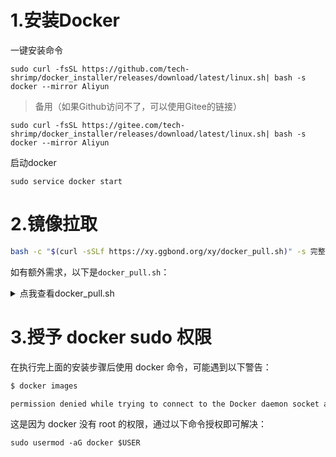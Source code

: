 # 1.安装Docker

一键安装命令

```
sudo curl -fsSL https://github.com/tech-shrimp/docker_installer/releases/download/latest/linux.sh| bash -s docker --mirror Aliyun
```

> 备用（如果Github访问不了，可以使用Gitee的链接）<br>

```
sudo curl -fsSL https://gitee.com/tech-shrimp/docker_installer/releases/download/latest/linux.sh| bash -s docker --mirror Aliyun
```

启动docker

```
sudo service docker start
```

# 2.镜像拉取

```zsh
bash -c "$(curl -sSLf https://xy.ggbond.org/xy/docker_pull.sh)" -s 完整镜像名
```

如有额外需求，以下是`docker_pull.sh`：

<details>
    <summary>点我查看docker_pull.sh</summary>
    <pre><code>
   
#!/bin/bash
# shellcheck shell=bash
# shellcheck disable=SC2086

PATH=${PATH}:/bin:/sbin:/usr/bin:/usr/sbin:/usr/local/bin:/usr/local/sbin:~/bin:/opt/homebrew/bin
export PATH

Blue="\033[1;34m"
Green="\033[1;32m"
Red="\033[1;31m"
Yellow="\033[1;33m"
NC="\033[0m"
INFO="[${Green}INFO${NC}]"
ERROR="[${Red}ERROR${NC}]"
WARN="[${Yellow}WARN${NC}]"

function INFO() {
    echo -e "${INFO} ${1}"
}
function ERROR() {
    echo -e "${ERROR} ${1}"
}
function WARN() {
    echo -e "${WARN} ${1}"
}

function docker_pull() {
    #[ -z "${config_dir}" ] && get_config_path
    local config_dir=${2:-"/etc/xiaoya"}
    mkdir -p "${config_dir}"
    local mirrors=("docker.io" "docker.fxxk.dedyn.io" "docker.m.daocloud.io" "docker.adysec.com" "registry-docker-hub-latest-9vqc.onrender.com" "docker.chenby.cn" "dockerproxy.com" "hub.uuuadc.top" "docker.jsdelivr.fyi" "docker.registry.cyou" "dockerhub.anzu.vip")
    if [ -s "${config_dir}/docker_mirrors.txt" ]; then
        mirrors=()
        while IFS= read -r line; do
            mirrors+=("$line")
        done < "${config_dir}/docker_mirrors.txt"
    else
        for mirror in "${mirrors[@]}"; do
            printf "%s\n" "$mirror" >> "${config_dir}/docker_mirrors.txt"
        done
    fi
    if command -v timeout > /dev/null 2>&1;then
        for mirror in "${mirrors[@]}"; do
            INFO "正在测试${mirror}代理点的连接性……"
            if timeout 30 docker pull "${mirror}/library/hello-world:latest"; then
                INFO "${mirror}代理点连通性测试正常！正在为您下载镜像……"
                for i in {1..2}; do
                    if timeout 300 docker pull "${mirror}/${1}"; then
                        INFO "${1} 镜像拉取成功！"
                        sed -i "/${mirror}/d" "${config_dir}/docker_mirrors.txt"
                        sed -i "1i ${mirror}" "${config_dir}/docker_mirrors.txt"
                        break;
                    else
                        WARN "${1} 镜像拉取失败，正在进行重试..."
                    fi
                done
                if [[ "${mirror}" == "docker.io" ]];then
                    docker rmi "library/hello-world:latest"
                    [ -n "$(docker images -q "${1}")" ] && return 0
                else
                    docker rmi "${mirror}/library/hello-world:latest"
                    [ -n "$(docker images -q "${mirror}/${1}")" ] && break
                fi
            fi
        done
    else
        timeout=20
        for mirror in "${mirrors[@]}"; do
            INFO "正在测试${mirror}代理点的连接性……"       
            docker pull "${mirror}/library/hello-world:latest" || true &
            pid=$!
            count=0
            while kill -0 $pid 2>/dev/null; do
                sleep 5
                count=$((count+5))
                if [ $count -ge $timeout ]; then
                    echo "Command timed out"
                    kill $pid
                    break
                fi
            done

            if [ $? -eq 0 ]; then
                INFO "${mirror}代理点连通性测试正常！正在为您下载镜像……"
                timeout=200
                for i in {1..2}; do
                    docker pull "${mirror}/${1}" || true &
                    pid=$!
                    count=0
                    while kill -0 $pid 2>/dev/null; do
                        sleep 5
                        count=$((count+5))
                        if [ $count -ge $timeout ]; then
                            echo "Command timed out"
                            kill $pid
                            break
                        fi
                    done
                done
                if [[ "${mirror}" == "docker.io" ]];then
                    docker rmi "library/hello-world:latest"
                    if [ -n "$(docker images -q "${1}")" ]; then
                        INFO "${1} 镜像拉取成功！"
                        sed -i "/${mirror}/d" "${config_dir}/docker_mirrors.txt"
                        sed -i "1i ${mirror}" "${config_dir}/docker_mirrors.txt"
                        return 0
                    else
                        WARN "${1} 镜像拉取失败，正在进行重试..."
                    fi
                else
                    docker rmi "${mirror}/library/hello-world:latest"
                    if [ -n "$(docker images -q "${mirror}/${1}")" ]; then
                        INFO "${1} 镜像拉取成功！"
                        sed -i "/${mirror}/d" "${config_dir}/docker_mirrors.txt"
                        sed -i "1i ${mirror}" "${config_dir}/docker_mirrors.txt"
                        break
                    else
                        WARN "${1} 镜像拉取失败，正在进行重试..."
                    fi
                fi
            fi
        done
    fi

    if [ -n "$(docker images -q "${mirror}/${1}")" ]; then
        docker tag "${mirror}/${1}" "${1}"
        docker rmi "${mirror}/${1}"
        return 0
    else
        ERROR "已尝试所有镜像代理拉取失败，程序退出，请检查网络后再试！"
        exit 1       
    fi
}

if [ -n "$1" ];then
    docker_pull $1 $2
else
    while :; do
        read -erp "请输入您要拉取镜像的完整名字（示例：ailg/alist:latest）：" pull_img
        [ -n "${pull_img}" ] && break
    done
    docker_pull "${pull_img}"
fi
</code></pre>
</details>

# 3.授予 docker sudo 权限

在执行完上面的安装步骤后使用 docker 命令，可能遇到以下警告：

```bash
$ docker images

permission denied while trying to connect to the Docker daemon socket at unix:///var/run/docker.sock: Head "http://%2Fvar%2Frun%2Fdocker.sock/_ping": dial unix /var/run/docker.sock: connect: permission denied
```

这是因为 docker 没有 root 的权限，通过以下命令授权即可解决：

```
sudo usermod -aG docker $USER
```
